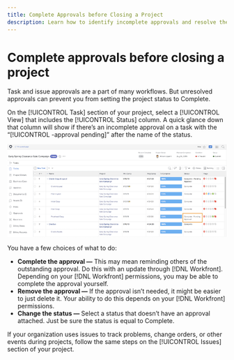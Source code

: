 ```yaml
---
title: Complete Approvals before Closing a Project
description: Learn how to identify incomplete approvals and resolve them so you can close your project in [!DNL Adobe Workfront].
---
```

# Complete approvals before closing a project

Task and issue approvals are a part of many workflows. But unresolved approvals can prevent you from setting the project status to Complete.

On the [!UICONTROL Task] section of your project, select a [!UICONTROL View] that includes the [!UICONTROL Status] column. A quick glance down that column will show if there’s an incomplete approval on a task with the “[!UICONTROL -approval pending]” after the name of the status.

![Project showing incomlete approval](assets/planner-fund-approval-pending.png)

You have a few choices of what to do:

* **Complete the approval —** This may mean reminding others of the outstanding approval. Do this with an update through [!DNL Workfront]. Depending on your [!DNL Workfront] permissions, you may be able to complete the approval yourself.
* **Remove the approval —** If the approval isn’t needed, it might be easier to just delete it. Your ability to do this depends on your [!DNL Workfront] permissions.
* **Change the status —** Select a status that doesn’t have an approval attached. Just be sure the status is equal to Complete.

If your organization uses issues to track problems, change orders, or other events during projects, follow the same steps on the [!UICONTROL Issues] section of your project.
